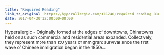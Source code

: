 ```yaml
---
title: "Required Reading"
link_to_original: https://hyperallergic.com/375748/required-reading-318/  
date: 2017-04-30T12:00:00+00:00
---
```

  
Hyperallergic - Originally formed at the edges of downtowns, Chinatowns held on as such commercial and residential areas expanded. Collectively, they represent more than 150 years of immigrant survival since the first wave of Chinese immigration began in the 1850s...  
